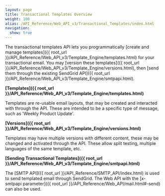 ```yaml
---
layout: page
title: Transactional Templates Overview
weight: 100
alias: /API_Reference/Web_API_v3/Transactional_Templates/index.html
navigation:
  show: true
---
```


The transactional templates API lets you programmatically [create and manage
templates]({{ root_url }}/API_Reference/Web_API_v3/Template_Engine/templates.html) for your transactional email. You may [version these templates]({{ root_url }}/API_Reference/Web_API_v3/Template_Engine/versions.html), then [send them through the existing SendGrid API]({{ root_url }}/API_Reference/Web_API_v3/Template_Engine/smtpapi.html).

**[Templates]({{ root_url }}/API_Reference/Web_API_v3/Template_Engine/templates.html)**

Templates are re-usable email layouts, that may be created and interacted with through the API. These are intended to be a specific type of message, such as 'Weekly Product Update'.

**[Versions]({{ root_url }}/API_Reference/Web_API_v3/Template_Engine/versions.html)**

Templates may have multiple versions with different content, these may be changed and activated through the API. These allow split testing, multiple languages of the same template, etc.

**[Sending Transactional Templates]({{ root_url }}/API_Reference/Web_API_v3/Template_Engine/smtpapi.html)**

The [SMTP API]({{ root_url }}/API_Reference/SMTP_API/index.html) is used to send templated email through SendGrid. The Web API with the [x-smtpapi parameter]({{ root_url }}/API_Reference/Web_API/mail.html#-send) can also be used.
